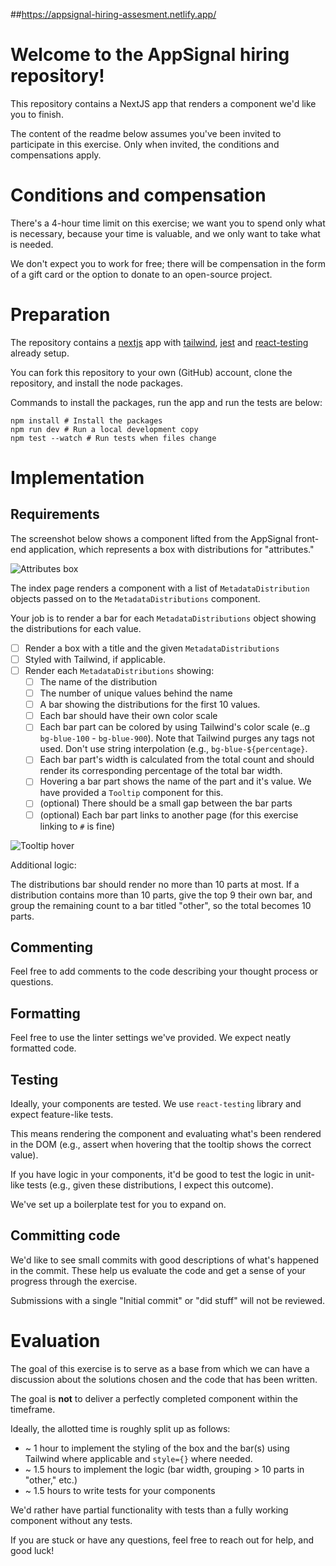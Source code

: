 ##https://appsignal-hiring-assesment.netlify.app/

# Welcome to the AppSignal hiring repository!

This repository contains a NextJS app that renders a component we'd like you to finish.

The content of the readme below assumes you've been invited to participate in this exercise. Only when invited, the conditions and compensations apply.

# Conditions and compensation

There's a 4-hour time limit on this exercise; we want you to spend only what is necessary, because your time is valuable, and we only want to take what is needed.

We don't expect you to work for free; there will be compensation in the form of a gift card or the option to donate to an open-source project.

# Preparation

The repository contains a [nextjs](https://nextjs.org) app with [tailwind](https://tailwindcss.com), [jest](https://jestjs.io) and [react-testing](https://testing-library.com/docs/react-testing-library/intro/) already setup.

You can fork this repository to your own (GitHub) account, clone the repository, and install the node packages.

Commands to install the packages, run the app and run the tests are below:

```
npm install # Install the packages
npm run dev # Run a local development copy
npm test --watch # Run tests when files change
```

# Implementation

## Requirements

The screenshot below shows a component lifted from the AppSignal front-end application, which represents a box with distributions for "attributes."

![Attributes box](./docs/assets/box-example.png)

The index page renders a component with a list of `MetadataDistribution` objects passed on to the `MetadataDistributions` component.

Your job is to render a bar for each `MetadataDistributions` object showing the distributions for each value.

-   [ ] Render a box with a title and the given `MetadataDistributions`
-   [ ] Styled with Tailwind, if applicable.
-   [ ] Render each `MetadataDistributions` showing:
    -   [ ] The name of the distribution
    -   [ ] The number of unique values behind the name
    -   [ ] A bar showing the distributions for the first 10 values.
    -   [ ] Each bar should have their own color scale
    -   [ ] Each bar part can be colored by using Tailwind's color scale (e..g `bg-blue-100` - `bg-blue-900`). Note that Tailwind purges any tags not used. Don't use string interpolation (e.g., `bg-blue-${percentage}`.
    -   [ ] Each bar part's width is calculated from the total count and should render its corresponding percentage of the total bar width.
    -   [ ] Hovering a bar part shows the name of the part and it's value. We have provided a `Tooltip` component for this.
    -   [ ] (optional) There should be a small gap between the bar parts
    -   [ ] (optional) Each bar part links to another page (for this exercise linking to `#` is fine)

![Tooltip hover](./docs/assets/box-example-hover.png)

Additional logic:

The distributions bar should render no more than 10 parts at most. If a distribution contains more than 10 parts, give the top 9 their own bar, and group the remaining count to a bar titled "other", so the total becomes 10 parts.

## Commenting

Feel free to add comments to the code describing your thought process or questions.

## Formatting

Feel free to use the linter settings we've provided. We expect neatly formatted code.

## Testing

Ideally, your components are tested. We use `react-testing` library and expect feature-like tests.

This means rendering the component and evaluating what's been rendered in the DOM (e.g., assert when hovering that the tooltip shows the correct value).

If you have logic in your components, it'd be good to test the logic in unit-like tests (e.g., given these distributions, I expect this outcome).

We've set up a boilerplate test for you to expand on.

## Committing code

We'd like to see small commits with good descriptions of what's happened in the commit. These help us evaluate the code and get a sense of your progress through the exercise.

Submissions with a single "Initial commit" or "did stuff" will not be reviewed.

# Evaluation

The goal of this exercise is to serve as a base from which we can have a discussion about the solutions chosen and the code that has been written.

The goal is **not** to deliver a perfectly completed component within the timeframe.

Ideally, the allotted time is roughly split up as follows:

-   ~ 1 hour to implement the styling of the box and the bar(s) using Tailwind where applicable and `style={}` where needed.
-   ~ 1.5 hours to implement the logic (bar width, grouping > 10 parts in "other," etc.)
-   ~ 1.5 hours to write tests for your components

We'd rather have partial functionality with tests than a fully working component without any tests.

If you are stuck or have any questions, feel free to reach out for help, and good luck!
